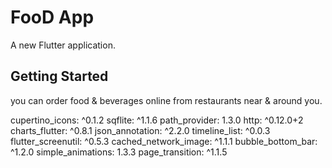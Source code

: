 # FooD App

A new Flutter application.

## Getting Started

 you can order food & beverages online from restaurants near & around you.
 
  cupertino_icons: ^0.1.2
  sqflite: ^1.1.6
  path_provider: 1.3.0
  http: ^0.12.0+2
  charts_flutter: ^0.8.1
  json_annotation: ^2.2.0
  timeline_list: ^0.0.3
  flutter_screenutil: ^0.5.3
  cached_network_image: ^1.1.1
  bubble_bottom_bar: ^1.2.0
  simple_animations: 1.3.3
  page_transition: ^1.1.5
  

